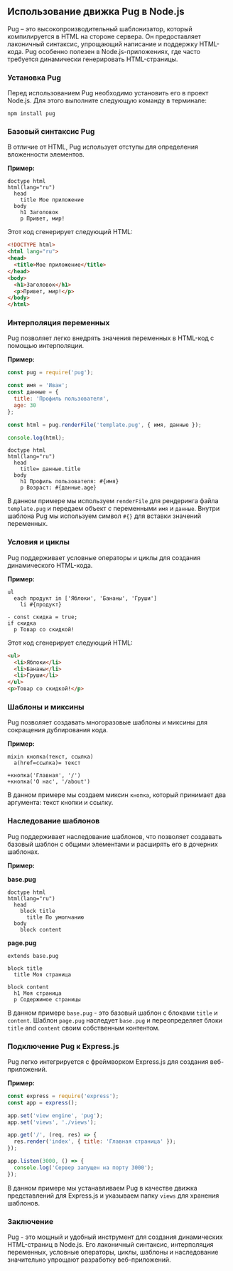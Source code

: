 ## Использование движка Pug в Node.js

Pug – это высокопроизводительный шаблонизатор, который компилируется в HTML на стороне сервера. Он предоставляет лаконичный синтаксис, упрощающий написание и поддержку HTML-кода. Pug особенно полезен в Node.js-приложениях, где часто требуется динамически генерировать HTML-страницы.

### Установка Pug

Перед использованием Pug необходимо установить его в проект Node.js. Для этого выполните следующую команду в терминале:

```
npm install pug
```

### Базовый синтаксис Pug

В отличие от HTML, Pug использует отступы для определения вложенности элементов. 

**Пример:**

```pug
doctype html
html(lang="ru")
  head
    title Мое приложение
  body
    h1 Заголовок
    p Привет, мир!
```

Этот код сгенерирует следующий HTML:

```html
<!DOCTYPE html>
<html lang="ru">
<head>
  <title>Мое приложение</title>
</head>
<body>
  <h1>Заголовок</h1>
  <p>Привет, мир!</p>
</body>
</html>
```

### Интерполяция переменных

Pug позволяет легко внедрять значения переменных в HTML-код с помощью интерполяции. 

**Пример:**

```javascript
const pug = require('pug');

const имя = 'Иван';
const данные = {
  title: 'Профиль пользователя',
  age: 30
};

const html = pug.renderFile('template.pug', { имя, данные });

console.log(html);
```

```pug
doctype html
html(lang="ru")
  head
    title= данные.title
  body
    h1 Профиль пользователя: #{имя}
    p Возраст: #{данные.age}
```

В данном примере мы используем `renderFile` для рендеринга файла `template.pug` и передаем объект с переменными `имя` и `данные`. Внутри шаблона Pug мы используем символ `#{}` для вставки значений переменных.

### Условия и циклы

Pug поддерживает условные операторы и циклы для создания динамического HTML-кода.

**Пример:**

```pug
ul
  each продукт in ['Яблоки', 'Бананы', 'Груши']
    li #{продукт}

- const скидка = true;
if скидка
  p Товар со скидкой!
```

Этот код сгенерирует следующий HTML:

```html
<ul>
  <li>Яблоки</li>
  <li>Бананы</li>
  <li>Груши</li>
</ul>
<p>Товар со скидкой!</p>
```

### Шаблоны и миксины

Pug позволяет создавать многоразовые шаблоны и миксины для сокращения дублирования кода.

**Пример:**

```pug
mixin кнопка(текст, ссылка)
  a(href=ссылка)= текст

+кнопка('Главная', '/')
+кнопка('О нас', '/about')
```

В данном примере мы создаем миксин `кнопка`, который принимает два аргумента: текст кнопки и ссылку. 

### Наследование шаблонов

Pug поддерживает наследование шаблонов, что позволяет создавать базовый шаблон с общими элементами и расширять его в дочерних шаблонах.

**Пример:**

**base.pug**

```pug
doctype html
html(lang="ru")
  head
    block title
      title По умолчанию
  body
    block content
```

**page.pug**

```pug
extends base.pug

block title
  title Моя страница

block content
  h1 Моя страница
  p Содержимое страницы
```

В данном примере `base.pug` - это базовый шаблон с блоками `title` и `content`. Шаблон `page.pug` наследует `base.pug` и переопределяет блоки `title` and `content` своим собственным контентом.

### Подключение Pug к Express.js

Pug легко интегрируется с фреймворком Express.js для создания веб-приложений.

**Пример:**

```javascript
const express = require('express');
const app = express();

app.set('view engine', 'pug');
app.set('views', './views');

app.get('/', (req, res) => {
  res.render('index', { title: 'Главная страница' });
});

app.listen(3000, () => {
  console.log('Сервер запущен на порту 3000');
});
```

В данном примере мы устанавливаем Pug в качестве движка представлений для Express.js и указываем папку `views` для хранения шаблонов. 

### Заключение

Pug - это мощный и удобный инструмент для создания динамических HTML-страниц в Node.js. Его лаконичный синтаксис, интерполяция переменных, условные операторы, циклы, шаблоны и наследование значительно упрощают разработку веб-приложений. 
